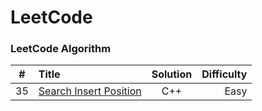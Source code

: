 # LeetCode
### LeetCode Algorithm



|  #  | Title    |      Solution      |  Difficulty  |
|----------|:----------|:-------------:|------:|
| 35  |<a href="https://leetcode.com/problems/search-insert-position/" target="_blank">Search Insert Position</a> |  C++ | Easy |

